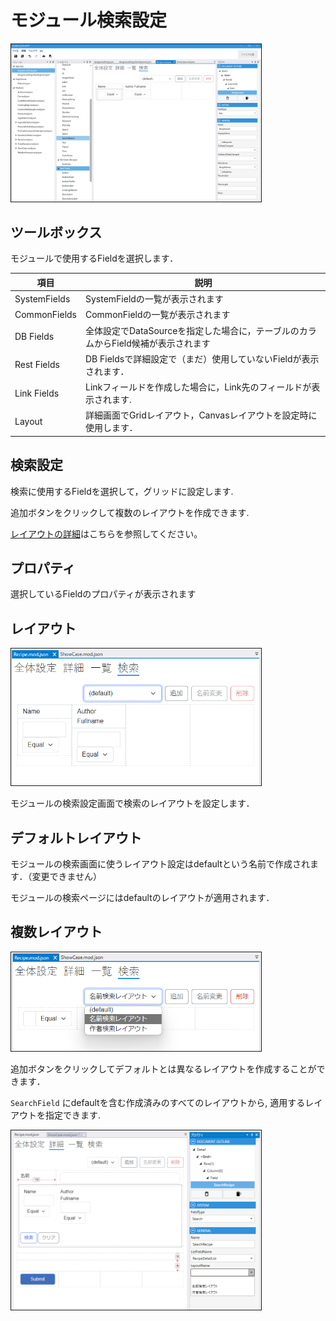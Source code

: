 # モジュール検索設定

<img src="../images/module/モジュール検索.png" width="400" alt="モジュール検索" title="モジュール検索" style="border: 1px solid;">

## ツールボックス
モジュールで使用するFieldを選択します．

| 項目           | 説明                                               |
|--------------|--------------------------------------------------|
| SystemFields | SystemFieldの一覧が表示されます                            |
| CommonFields | CommonFieldの一覧が表示されます                            |
| DB Fields    | 全体設定でDataSourceを指定した場合に，テーブルのカラムからField候補が表示されます |
| Rest Fields  | DB Fieldsで詳細設定で（まだ）使用していないFieldが表示されます．          |
| Link Fields  | Linkフィールドを作成した場合に，Link先のフィールドが表示されます.            |
| Layout       | 詳細画面でGridレイアウト，Canvasレイアウトを設定時に使用します．            |

## 検索設定
検索に使用するFieldを選択して，グリッドに設定します.

追加ボタンをクリックして複数のレイアウトを作成できます.

[レイアウトの詳細](../layout.md)はこちらを参照してください。

## プロパティ
選択しているFieldのプロパティが表示されます

## レイアウト

<img src="./images/検索.png" alt="検索" title="検索" width="400" style="border: 1px solid;">

モジュールの検索設定画面で検索のレイアウトを設定します．

## デフォルトレイアウト

モジュールの検索画面に使うレイアウト設定はdefaultという名前で作成されます．（変更できません）

モジュールの検索ページにはdefaultのレイアウトが適用されます．

## 複数レイアウト

<img src="./images/検索複数.png" alt="検索複数" title="検索複数" width="400" style="border: 1px solid;">

追加ボタンをクリックしてデフォルトとは異なるレイアウトを作成することができます．

`SearchField` にdefaultを含む作成済みのすべてのレイアウトから, 適用するレイアウトを指定できます.

<img src="./images/検索設定.png" alt="検索設定" title="検索設定" width="400" style="border: 1px solid;">

